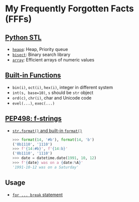 # My Frequently Forgotten Facts (FFFs)

## [Python STL](https://docs.python.org/3/library/index.html)
  * [`heapq`](https://docs.python.org/3/library/heapq.html): Heap, Priority queue
  * [`bisect`](https://docs.python.org/3/library/bisect.html): Binary search library
  * [`array`](https://docs.python.org/3/library/array.html): Efficient arrays of numeric values


## [Built-in Functions](https://docs.python.org/3/library/functions.html)
  * `bin(i)`, `oct(i)`, `hex(i)`, integer in different system
  * `int(s, base=10)`, `s` should be `str` object
  * `ord(c)`, `chr(i)`, char and Unicode code
  * `evel(...)`, `exec(...)`




## [PEP498: f-strings](https://www.python.org/dev/peps/pep-0498/)
* [`str.format()` and built-in `format()`](https://docs.python.org/3/library/string.html#formatspec)
  ```python
  >>> format(14, '#b'), format(14, 'b')
  ('0b1110', '1110')
  >>> f'{14:#b}', f'{14:b}'
  ('0b1110', '1110')
  >>> date = datetime.date(1991, 10, 12)
  >>> f'{date} was on a {date:%A}'
  '1991-10-12 was on a Saturday'
  ```

## Usage
* [`for ... break` statement](https://docs.python.org/3/tutorial/controlflow.html#break-and-continue-statements-and-else-clauses-on-loops)
